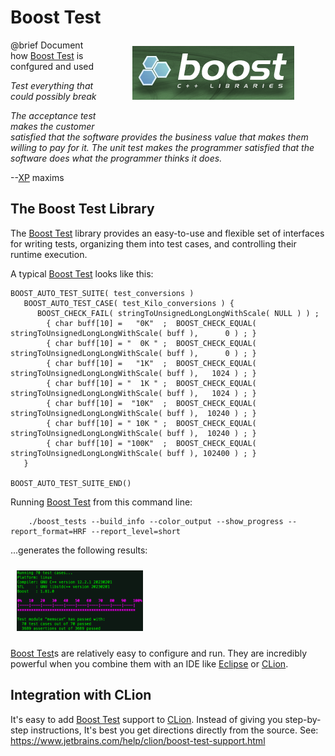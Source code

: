 Boost Test
==========
<img src="images/logo_boost_full_259x86.png" 
     style="float: right; margin: 10px 50px 50px 50px;" 
     alt="Boost Logo"
/>

@brief Document how [Boost Test] is confgured and used

_Test everything that could possibly break_

_The acceptance test makes the customer satisfied that the software provides the
business value that makes them willing to pay for it. The unit test makes the 
programmer satisfied that the software does what the programmer thinks it does._

--[XP] maxims

## The Boost Test Library

The [Boost Test] library provides an easy-to-use and flexible set of interfaces 
for writing tests, organizing them into test cases, and controlling their 
runtime execution.

A typical [Boost Test] looks like this:

    BOOST_AUTO_TEST_SUITE( test_conversions )
       BOOST_AUTO_TEST_CASE( test_Kilo_conversions ) {
          BOOST_CHECK_FAIL( stringToUnsignedLongLongWithScale( NULL ) ) ;
            { char buff[10] =   "0K"  ;  BOOST_CHECK_EQUAL( stringToUnsignedLongLongWithScale( buff ),      0 ) ; }
            { char buff[10] = "  0K " ;  BOOST_CHECK_EQUAL( stringToUnsignedLongLongWithScale( buff ),      0 ) ; }
            { char buff[10] =   "1K"  ;  BOOST_CHECK_EQUAL( stringToUnsignedLongLongWithScale( buff ),   1024 ) ; }
            { char buff[10] = "  1K " ;  BOOST_CHECK_EQUAL( stringToUnsignedLongLongWithScale( buff ),   1024 ) ; }
            { char buff[10] =  "10K"  ;  BOOST_CHECK_EQUAL( stringToUnsignedLongLongWithScale( buff ),  10240 ) ; }
            { char buff[10] = " 10K " ;  BOOST_CHECK_EQUAL( stringToUnsignedLongLongWithScale( buff ),  10240 ) ; }
            { char buff[10] = "100K"  ;  BOOST_CHECK_EQUAL( stringToUnsignedLongLongWithScale( buff ), 102400 ) ; }
       }
    
    BOOST_AUTO_TEST_SUITE_END()

Running [Boost Test] from this command line:
````
    ./boost_tests --build_info --color_output --show_progress --report_format=HRF --report_level=short
````
...generates the following results:

<img src="images/boost_test_results.png" style="width:40%; margin: 10px 10px 10px 10px;" alt="Boost Results"/>

[Boost Test]s are relatively easy to configure and run.  They are incredibly 
powerful when you combine them with an IDE like [Eclipse] or [CLion].

## Integration with CLion

It's easy to add [Boost Test] support to [CLion].  Instead of giving you 
step-by-step instructions, It's best you get directions directly from the source. 
See: https://www.jetbrains.com/help/clion/boost-test-support.html

[Boost Test]: https://www.boost.org/doc/libs/1_82_0/libs/test/doc/html/index.html
[XP]: http://www.extremeprogramming.org
[Eclipse]: https://www.eclipse.org/ide/
[CLion]: https://www.jetbrains.com/clion/
